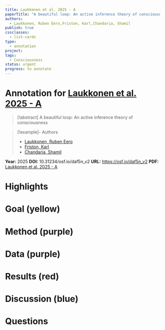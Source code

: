 ```yaml
---
title: Laukkonen et al. 2025 - A
paperTitle: "A beautiful loop: An active inference theory of consciousness"
authors:
  - Laukkonen, Ruben Eero,Friston, Karl,Chandaria, Shamil
publish: true
cssclasses:
  - list-cards
type:
  - annotation
project: 
tags:
  - Consciousness
status: urgent
progress: to annotate
---
```

# Annotation for [Laukkonen et al. 2025 - A](Papers/References/Laukkonen%20et%20al.%202025%20-%20A)

> [!abstract] A beautiful loop: An active inference theory of consciousness

> [!example]- Authors
> - [Laukkonen, Ruben Eero](Laukkonen%2C%20Ruben%20Eero)
> - [Friston, Karl](Friston%2C%20Karl)
> - [Chandaria, Shamil](Chandaria%2C%20Shamil)

**Year:** 2025
**DOI:** 10.31234/osf.io/daf5n_v2
**URL:** https://osf.io/daf5n_v2
**PDF:** [Laukkonen et al. 2025 - A](Papers/PDFs/Laukkonen%20et%20al.%202025%20-%20A%20beautiful%20loop%20An%20active%20inference%20theory%20of%20consciousness.pdf)

# Highlights


# Goal (yellow)


# Method (purple)


# Data (purple)


# Results (red)


# Discussion (blue)


# Questions

